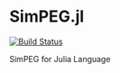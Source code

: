 # SimPEG.jl

[![Build Status](https://travis-ci.org/rowanc1/SimPEG.jl.svg?branch=master)](https://travis-ci.org/rowanc1/SimPEG.jl)

SimPEG for Julia Language
